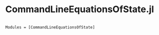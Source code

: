 # CommandLineEquationsOfState.jl

```@index
```

```@autodocs
Modules = [CommandLineEquationsOfState]
```
